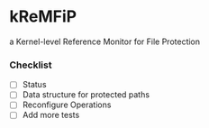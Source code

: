 # kReMFiP

a Kernel-level Reference Monitor for File Protection

### Checklist

- [ ] Status
- [ ] Data structure for protected paths
- [ ] Reconfigure Operations
- [ ] Add more tests